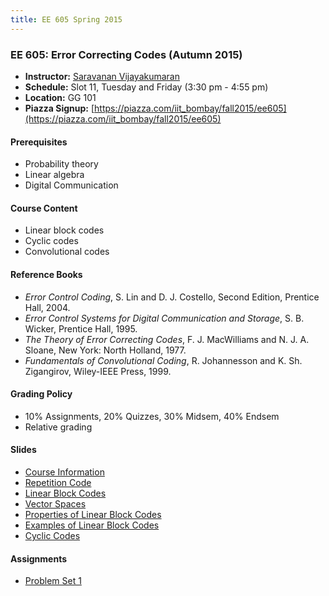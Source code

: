 ```yaml
---
title: EE 605 Spring 2015
---
```


### EE 605: Error Correcting Codes (Autumn 2015)
  - **Instructor:** [Saravanan Vijayakumaran](http://www.ee.iitb.ac.in/~sarva)
  - **Schedule:** Slot 11, Tuesday and Friday (3:30 pm - 4:55 pm)
  - **Location:** GG 101
  - **Piazza Signup:** [https://piazza.com/iit_bombay/fall2015/ee605](https://piazza.com/iit_bombay/fall2015/ee605)


#### Prerequisites

  - Probability theory
  - Linear algebra
  - Digital Communication


#### Course Content

  - Linear block codes
  - Cyclic codes
  - Convolutional codes


#### Reference Books

  - *Error Control Coding*, S. Lin and D. J. Costello, Second Edition, Prentice Hall, 2004.
  - *Error Control Systems for Digital Communication and Storage*, S. B. Wicker, Prentice Hall, 1995.
  - *The Theory of Error Correcting Codes*, F. J. MacWilliams and N. J. A. Sloane, New York: North Holland, 1977.
  - *Fundamentals of Convolutional Coding*, R. Johannesson and K. Sh. Zigangirov, Wiley-IEEE Press, 1999.


#### Grading Policy
  - 10% Assignments, 20% Quizzes, 30% Midsem, 40% Endsem
  - Relative grading

#### Slides
  - [Course Information](./2015/slides/Outline.pdf)
  - [Repetition Code](./2015/slides/RepetitionCode.pdf)
  - [Linear Block Codes](./2015/slides/LinearBlockCodes.pdf)
  - [Vector Spaces](./2015/slides/VectorSpaces.pdf)
  - [Properties of Linear Block Codes](./2015/slides/PropertiesOfLinearBlockCodes.pdf)
  - [Examples of Linear Block Codes](./2015/slides/ExamplesOfLinearBlockCodes.pdf)
  - [Cyclic Codes](./2015/slides/CyclicCodes.pdf)

#### Assignments
  - [Problem Set 1](./2015/assignments/problemset1.pdf)
